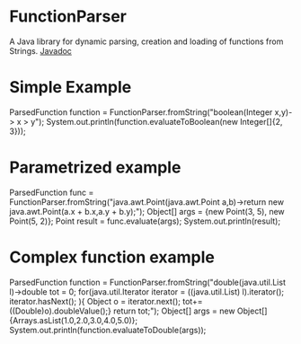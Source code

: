 # FunctionParser
A Java library for dynamic parsing, creation and loading of functions from Strings.
[Javadoc](http://alfredvc.github.io/FunctionParser/)

# Simple Example
ParsedFunction function = FunctionParser.fromString("boolean(Integer x,y)-> x > y");
System.out.println(function.evaluateToBoolean(new Integer[]{2, 3}));

# Parametrized example
ParsedFunction<Point> func = FunctionParser.fromString("java.awt.Point(java.awt.Point a,b)->return new java.awt.Point(a.x + b.x,a.y + b.y);");
Object[] args = {new Point(3, 5), new Point(5, 2)};
Point result = func.evaluate(args);
System.out.println(result);

# Complex function example
ParsedFunction function = FunctionParser.fromString("double(java.util.List l)->double tot = 0; for(java.util.Iterator iterator = ((java.util.List) l).iterator(); iterator.hasNext(); ){ Object o = iterator.next(); tot+=((Double)o).doubleValue();} return tot;");
Object[] args = new Object[]{Arrays.asList(1.0,2.0,3.0,4.0,5.0)};
System.out.println(function.evaluateToDouble(args));